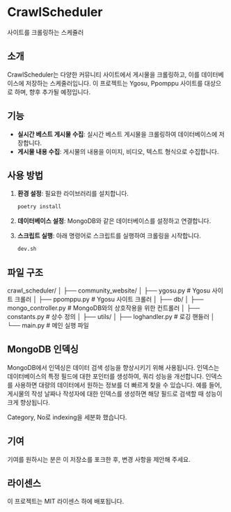 # CrawlScheduler
사이트를 크롤링하는 스케쥴러

## 소개
CrawlScheduler는 다양한 커뮤니티 사이트에서 게시물을 크롤링하고, 이를 데이터베이스에 저장하는 스케줄러입니다. 이 프로젝트는 Ygosu, Ppomppu 사이트를 대상으로 하며, 향후 추가될 예정입니다.

## 기능
- **실시간 베스트 게시물 수집**: 실시간 베스트 게시물을 크롤링하여 데이터베이스에 저장합니다.
- **게시물 내용 수집**: 게시물의 내용을 이미지, 비디오, 텍스트 형식으로 수집합니다.

## 사용 방법
1. **환경 설정**: 필요한 라이브러리를 설치합니다.
   ```bash
   poetry install
   ```

2. **데이터베이스 설정**: MongoDB와 같은 데이터베이스를 설정하고 연결합니다.

3. **스크립트 실행**: 아래 명령어로 스크립트를 실행하여 크롤링을 시작합니다.
   ```bash
   dev.sh
   ```

## 파일 구조
crawl_scheduler/
│
├── community_website/
│ ├── ygosu.py # Ygosu 사이트 크롤러
│ ├── ppomppu.py # Ygosu 사이트 크롤러
│
├── db/
│ ├── mongo_controller.py # MongoDB와의 상호작용을 위한 컨트롤러
│
├── constants.py # 상수 정의
│
├── utils/
│ ├── loghandler.py # 로깅 핸들러
│
└── main.py # 메인 실행 파일

## MongoDB 인덱싱
MongoDB에서 인덱싱은 데이터 검색 성능을 향상시키기 위해 사용됩니다. 인덱스는 데이터베이스의 특정 필드에 대한 포인터를 생성하여, 쿼리 성능을 개선합니다. 인덱스를 사용하면 대량의 데이터에서 원하는 정보를 더 빠르게 찾을 수 있습니다. 예를 들어, 게시물의 작성 날짜나 작성자에 대한 인덱스를 생성하면 해당 필드로 검색할 때 성능이 크게 향상됩니다.

Category, No로 indexing을 세분화 했습니다.


## 기여
기여를 원하시는 분은 이 저장소를 포크한 후, 변경 사항을 제안해 주세요. 

## 라이센스
이 프로젝트는 MIT 라이센스 하에 배포됩니다.
